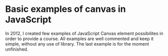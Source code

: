 Basic examples of canvas in JavaScript
===============

In 2012, I created few examples of JavaScript Canvas element possibilites in order to provide a course.
All examples are well commented and keep it simple, without any use of library.
The last example is for the moment unfinished.
